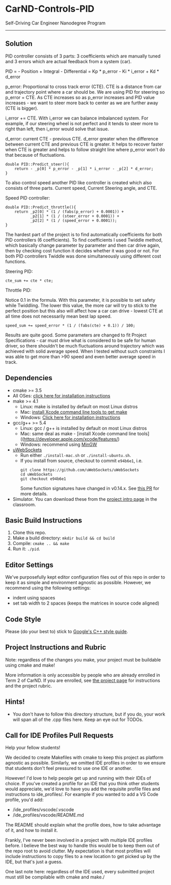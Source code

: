 # CarND-Controls-PID
Self-Driving Car Engineer Nanodegree Program

---

## Solution

PID controller consists of 3 parts: 3  coefficients which are manually tuned and 3 errors which are actual feedback from a system (car).

PID = - Position + Integral - Differential = Kp * p_error - Ki * i_error + Kd * d_error

p_error: Proportional to cross track error (CTE). CTE is a distance from car and trajectory point where a car should be. We are using PID for steering so p_error = CTE. As CTE increases so as p_error increases and PID value increases - we want to steer more back to center as we are further away (CTE is bigger).

i_error += CTE. With i_error we can balance imbalanced system. For example, if our steering wheel is not perfect and it tends to steer more to right than left, then i_error would solve that issue.

d_error: current CTE - previous CTE. d_error greater when the difference between current CTE and previous CTE is greater. It helps to recover faster when CTE is greater and helps to follow straight line where p_error won't do that because of fluctuations.

```
double PID::Predict_steer(){
    return - _p[0] * p_error - _p[1] * i_error - _p[2] * d_error;
}
```

To also control speed another PID like controller is created which also consists of three parts. Current speed, Current Steering angle, and CTE.

Speed PID controller:

```
double PID::Predict_throttle(){
    return _p2[0] * (1 / (fabs(p_error) + 0.0001)) +
           _p2[1] * (1 / (steer_error + 0.0001)) +
           _p2[2] * (1 / (speed_error + 0.0001));
}
```

The hardest part of the project is to find automatically coefficients for both PID controllers (6 coefficients). To find coefficients I used Twiddle method, which basically change parameter by parameter and then car drive again, then by checking cost function it decides whether it was good or not. For both PID controllers Twiddle was done simultaneously using different cost functions.

Steering PID:

```
cte_sum += cte * cte;
```

Throttle PID:

Notice 0.1 in the formula. With this parameter, it is possible to set safety while Twiddling. The lower this value, the more car will try to stick to the perfect position but this also will affect how a car can drive - lowest CTE at all time does not necessarily mean best lap speed.

```
speed_sum += speed_error * (1 / (fabs(cte) + 0.1)) / 100;
```

Results are quite good. Some parameters are changed to fit Project Specifications - car must drive what is considered to be safe for human driver, so there shouldn't be much fluctuations around trajectory which was achieved with solid average speed. When I tested without such constraints I was able to get more than >90 speed and even better average speed in track.

## Dependencies

* cmake >= 3.5
 * All OSes: [click here for installation instructions](https://cmake.org/install/)
* make >= 4.1
  * Linux: make is installed by default on most Linux distros
  * Mac: [install Xcode command line tools to get make](https://developer.apple.com/xcode/features/)
  * Windows: [Click here for installation instructions](http://gnuwin32.sourceforge.net/packages/make.htm)
* gcc/g++ >= 5.4
  * Linux: gcc / g++ is installed by default on most Linux distros
  * Mac: same deal as make - [install Xcode command line tools]((https://developer.apple.com/xcode/features/)
  * Windows: recommend using [MinGW](http://www.mingw.org/)
* [uWebSockets](https://github.com/uWebSockets/uWebSockets)
  * Run either `./install-mac.sh` or `./install-ubuntu.sh`.
  * If you install from source, checkout to commit `e94b6e1`, i.e.
    ```
    git clone https://github.com/uWebSockets/uWebSockets
    cd uWebSockets
    git checkout e94b6e1
    ```
    Some function signatures have changed in v0.14.x. See [this PR](https://github.com/udacity/CarND-MPC-Project/pull/3) for more details.
* Simulator. You can download these from the [project intro page](https://github.com/udacity/self-driving-car-sim/releases) in the classroom.

## Basic Build Instructions

1. Clone this repo.
2. Make a build directory: `mkdir build && cd build`
3. Compile: `cmake .. && make`
4. Run it: `./pid`.

## Editor Settings

We've purposefully kept editor configuration files out of this repo in order to
keep it as simple and environment agnostic as possible. However, we recommend
using the following settings:

* indent using spaces
* set tab width to 2 spaces (keeps the matrices in source code aligned)

## Code Style

Please (do your best to) stick to [Google's C++ style guide](https://google.github.io/styleguide/cppguide.html).

## Project Instructions and Rubric

Note: regardless of the changes you make, your project must be buildable using
cmake and make!

More information is only accessible by people who are already enrolled in Term 2
of CarND. If you are enrolled, see [the project page](https://classroom.udacity.com/nanodegrees/nd013/parts/40f38239-66b6-46ec-ae68-03afd8a601c8/modules/f1820894-8322-4bb3-81aa-b26b3c6dcbaf/lessons/e8235395-22dd-4b87-88e0-d108c5e5bbf4/concepts/6a4d8d42-6a04-4aa6-b284-1697c0fd6562)
for instructions and the project rubric.

## Hints!

* You don't have to follow this directory structure, but if you do, your work
  will span all of the .cpp files here. Keep an eye out for TODOs.

## Call for IDE Profiles Pull Requests

Help your fellow students!

We decided to create Makefiles with cmake to keep this project as platform
agnostic as possible. Similarly, we omitted IDE profiles in order to we ensure
that students don't feel pressured to use one IDE or another.

However! I'd love to help people get up and running with their IDEs of choice.
If you've created a profile for an IDE that you think other students would
appreciate, we'd love to have you add the requisite profile files and
instructions to ide_profiles/. For example if you wanted to add a VS Code
profile, you'd add:

* /ide_profiles/vscode/.vscode
* /ide_profiles/vscode/README.md

The README should explain what the profile does, how to take advantage of it,
and how to install it.

Frankly, I've never been involved in a project with multiple IDE profiles
before. I believe the best way to handle this would be to keep them out of the
repo root to avoid clutter. My expectation is that most profiles will include
instructions to copy files to a new location to get picked up by the IDE, but
that's just a guess.

One last note here: regardless of the IDE used, every submitted project must
still be compilable with cmake and make./
